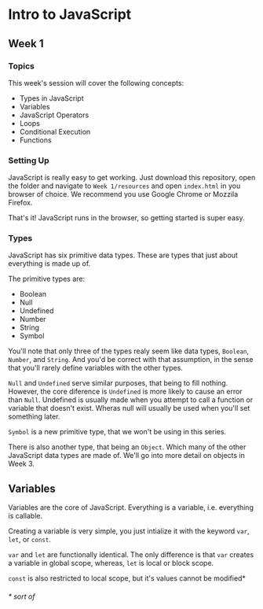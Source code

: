 # Intro to JavaScript

## Week 1

### Topics
This week's session will cover the following concepts:
 - Types in JavaScript
 - Variables
 - JavaScript Operators
 - Loops
 - Conditional Execution
 - Functions

### Setting Up
JavaScript is really easy to get working. Just download this repository, open the folder and navigate to `Week 1/resources` and open `index.html` in you browser of choice. We recommend you use Google Chrome or Mozzila Firefox.

That's it! JavaScript runs in the browser, so getting started is super easy.

### Types
JavaScript has six primitive data types. These are types that just about everything is made up of.

The primitive types are:
 - Boolean
 - Null
 - Undefined
 - Number
 - String
 - Symbol

You'll note that only three of the types realy seem like data types, `Boolean`, `Number`, and `String`. And you'd be correct with that assumption, in the sense that you'll rarely define variables with the other types.

`Null` and `Undefined` serve similar purposes, that being to fill nothing. However, the core diference is `Undefined` is more likely to cause an error than `Null`. Undefined is usually made when you attempt to call a function or variable that doesn't exist. Wheras null will usually be used when you'll set something later.

`Symbol` is a new primitive type, that we won't be using in this series.

There is also another type, that being an `Object`. Which many of the other JavaScript data types are made of. We'll go into more detail on objects in Week 3.

## Variables
Variables are the core of JavaScript. Everything is a variable, i.e. everything is callable.

Creating a variable is very simple, you just intialize it with the keyword `var`, `let`, or `const`.

`var` and `let` are functionally identical. The only difference is that `var` creates a variable in global scope, whereas, `let` is local or block scope. 

`const` is also restricted to local scope, but it's values cannot be modified*

###### * sort of

## 